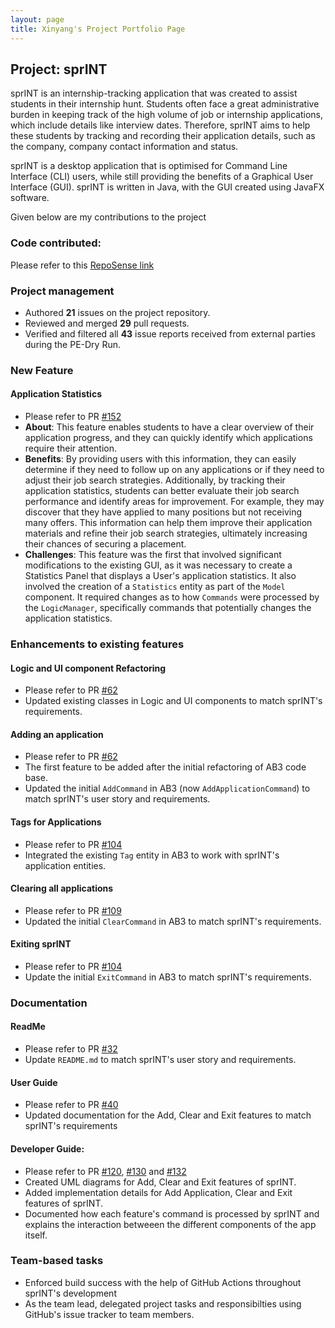 ```yaml
---
layout: page
title: Xinyang's Project Portfolio Page
---
```


## Project: sprINT

sprINT is an internship-tracking application that was created to assist students in their internship hunt. Students
often face a great administrative burden in keeping track of the high volume of job or internship applications, which
include details like interview dates. Therefore, sprINT aims to help these students by
tracking and recording their application details, such as the company, company contact information and status.

sprINT is a desktop application that is optimised for Command Line Interface (CLI) users, while still providing the benefits
of a Graphical User Interface (GUI). sprINT is written in Java, with the GUI created using JavaFX software.

Given below are my contributions to the project

### **Code contributed**:
Please refer to this [RepoSense link](https://nus-cs2103-ay2223s2.github.io/tp-dashboard/?search=xyluschen&breakdown=true)

### **Project management**
* Authored **21** issues on the project repository.
* Reviewed and merged **29** pull requests.
* Verified and filtered all **43** issue reports received from external parties during the PE-Dry Run.


### New Feature
#### Application Statistics 
* Please refer to PR [#152](https://github.com/AY2223S2-CS2103T-T13-3/tp/pull/152)
* **About**: This feature enables students to have a clear overview of their application progress, and they can quickly
identify which applications require their attention. 
* **Benefits**: By providing users with this information, they can easily determine if they need to follow up on 
any applications or if they need to adjust their job search strategies. Additionally, by tracking their application statistics,
students can better evaluate their job search performance and identify areas for improvement. For example, they may discover that
they have applied to many positions but not receiving many offers. This information can help them improve their application materials
and refine their job search strategies, ultimately increasing their chances of securing a placement.
* **Challenges**: This feature was the first that involved significant modifications to the existing GUI, as it was necessary
to create a Statistics Panel that displays a User's application statistics. It also involved the creation of a `Statistics` entity
as part of the `Model` component. It required changes as to how `Commands` were processed by the `LogicManager`, specifically commands
that potentially changes the application statistics.

  
### **Enhancements to existing features**
#### Logic and UI component Refactoring 
* Please refer to PR [#62](https://github.com/AY2223S2-CS2103T-T13-3/tp/pull/62)
* Updated existing classes in Logic and UI components to match sprINT's requirements.

#### Adding an application
* Please refer to PR [#62](https://github.com/AY2223S2-CS2103T-T13-3/tp/pull/62)
* The first feature to be added after the initial refactoring of AB3 code base.
* Updated the initial `AddCommand` in AB3 (now `AddApplicationCommand`) to match sprINT's user
  story and requirements.

#### Tags for Applications
* Please refer to PR [#104](https://github.com/AY2223S2-CS2103T-T13-3/tp/pull/104)
* Integrated the existing `Tag` entity in AB3 to work with sprINT's application entities.

#### Clearing all applications
* Please refer to PR [#109](https://github.com/AY2223S2-CS2103T-T13-3/tp/pull/109)
* Updated the initial `ClearCommand` in AB3 to match sprINT's requirements.

#### Exiting sprINT
* Please refer to PR [#104](https://github.com/AY2223S2-CS2103T-T13-3/tp/pull/104)
* Update the initial `ExitCommand` in AB3 to match sprINT's requirements.

### **Documentation**
#### ReadMe
* Please refer to PR [#32](https://github.com/AY2223S2-CS2103T-T13-3/tp/pull/32)
* Update `README.md` to match sprINT's user story and requirements.

#### User Guide
* Please refer to PR [#40](https://github.com/AY2223S2-CS2103T-T13-3/tp/pull/40)
* Updated documentation for the Add, Clear and Exit features to match sprINT's requirements

#### Developer Guide:
* Please refer to PR [#120](https://github.com/AY2223S2-CS2103T-T13-3/tp/pull/120), [#130](https://github.com/AY2223S2-CS2103T-T13-3/tp/pull/130)
      and [#132](https://github.com/AY2223S2-CS2103T-T13-3/tp/pull/132)
* Created UML diagrams for Add, Clear and Exit features of sprINT.
* Added implementation details for Add Application, Clear and Exit features of sprINT. 
* Documented how each feature's command is processed by sprINT and explains the interaction betweeen the different
components of the app itself.

### **Team-based tasks**
* Enforced build success with the help of GitHub Actions throughout sprINT's development
* As the team lead, delegated project tasks and responsibilties using GitHub's issue tracker to team members.



